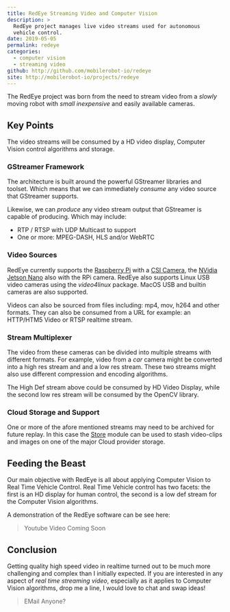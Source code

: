 ```yaml
---
title: RedEye Streaming Video and Computer Vision
description: > 
  RedEye project manages live video streams used for autonomous
  vehicle control.
date: 2019-05-05
permalink: redeye
categories: 
  - computer vision
  - streaming video
github: http://github.com/mobilerobot-io/redeye
site: http://mobilerobot-io/projects/redeye
---
```


The RedEye project was born from the need to stream video from a
_slowly_ moving robot with _small inexpensive_ and easily available
cameras.

## Key Points

The video streams will be consumed by a HD video display, Computer
Vision control algorithms and storage.

### GStreamer Framework

The architecture is built around the powerful GStreamer libraries and
toolset. Which means that we can immediately _consume_ any video source
that GStreamer supports.

Likewise, we can _produce_ any video stream output that GStreamer is
capable of producing. Which may include:

- RTP / RTSP with UDP Multicast to support
- One or more: MPEG-DASH, HLS and/or WebRTC

### Video Sources

RedEye currently supports the [Raspberry Pi](http://raspberrypi.org)
with a [CSI Camera](http://raspberrypi.org/camera), the
[NVidia Jetson Nano](http://nvidia.com/jetson/nano) also with the RPi
camera.  RedEye also supports Linux USB video cameras using the
_video4linux_ package.  MacOS USB and builtin cameras are also supported.

Videos can also be sourced from files including: mp4, mov, h264 and
other formats.  They can also be consumed from a URL for example: an
HTTP/HTM5 Video or RTSP realtime stream. 

### Stream Multiplexer

The video from these cameras can be divided into multiple streams
with different formats. For example, video from a _car_ camera
might be converted into a high res stream and and a low res stream.
These two streams might also use different compression and encoding
algorithms. 

The High Def stream above could be consumed by HD Video Display,
while the second low res stream will be consumed by the OpenCV library.

### Cloud Storage and Support

One or more of the afore mentioned streams may need to be archived for
future replay. In this case the
[Store](http://github.com/mobilerobot-io/store) module can be used to
stash video-clips and images on one of the major Cloud provider storage.

## Feeding the Beast

Our main objective with RedEye is all about applying Computer Vision
to Real Time Vehicle Control. Real Time Vehicle control has two
facets: the first is an HD display for human control, the second is a
low def stream for the Computer Vision algorithms.

A demonstration of the RedEye software can be see here:

> Youtube Video Coming Soon

## Conclusion

Getting quality high speed video in realtime turned out to be much
more challenging and complex than I initially expected.  If you are
interested in any aspect of _real time streaming video_, especially as
it applies to Computer Vision algorithms, drop me a line, I would love
to chat and swap ideas!

> EMail Anyone?
